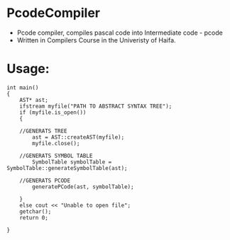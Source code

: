 # PcodeCompiler
- Pcode compiler, compiles pascal code into Intermediate code - pcode
- Written in Compilers Course in the Univeristy of Haifa.
# Usage:

```
int main()
{
	AST* ast;
	ifstream myfile("PATH TO ABSTRACT SYNTAX TREE");
	if (myfile.is_open())
	{
  
    //GENERATS TREE
		ast = AST::createAST(myfile);
		myfile.close();

    //GENERATS SYMBOL TABLE
		SymbolTable symbolTable = SymbolTable::generateSymbolTable(ast);

    //GENERATS PCODE
		generatePCode(ast, symbolTable);

	}
	else cout << "Unable to open file";
	getchar();
	return 0;

}

```
